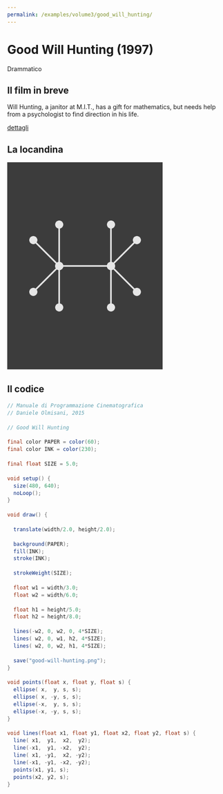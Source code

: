 ```yaml
---
permalink: /examples/volume3/good_will_hunting/
---
```

# Good Will Hunting (1997)

Drammatico

## Il film in breve
Will Hunting, a janitor at M.I.T., has a gift for mathematics, but needs help from a psychologist to find direction in his life.

[dettagli](https://www.imdb.com/title/tt0119217/)

## La locandina
<img src="good-will-hunting.png"  width="360px" title="Good Will Hunting">


## Il codice
```java
// Manuale di Programmazione Cinematografica
// Daniele Olmisani, 2015

// Good Will Hunting

final color PAPER = color(60);
final color INK = color(230);

final float SIZE = 5.0;

void setup() {
  size(480, 640);
  noLoop();
}

void draw() {
  
  translate(width/2.0, height/2.0);
  
  background(PAPER);
  fill(INK);
  stroke(INK);
  
  strokeWeight(SIZE);
  
  float w1 = width/3.0;
  float w2 = width/6.0;
  
  float h1 = height/5.0;
  float h2 = height/8.0;
  
  lines(-w2, 0, w2, 0, 4*SIZE);
  lines( w2, 0, w1, h2, 4*SIZE);
  lines( w2, 0, w2, h1, 4*SIZE);
  
  save("good-will-hunting.png");
}

void points(float x, float y, float s) {
  ellipse( x,  y, s, s);
  ellipse( x, -y, s, s);
  ellipse(-x,  y, s, s);
  ellipse(-x, -y, s, s);
}

void lines(float x1, float y1, float x2, float y2, float s) {
  line( x1,  y1,  x2,  y2);
  line(-x1,  y1, -x2,  y2);
  line( x1, -y1,  x2, -y2);
  line(-x1, -y1, -x2, -y2);
  points(x1, y1, s);
  points(x2, y2, s);
}
```
